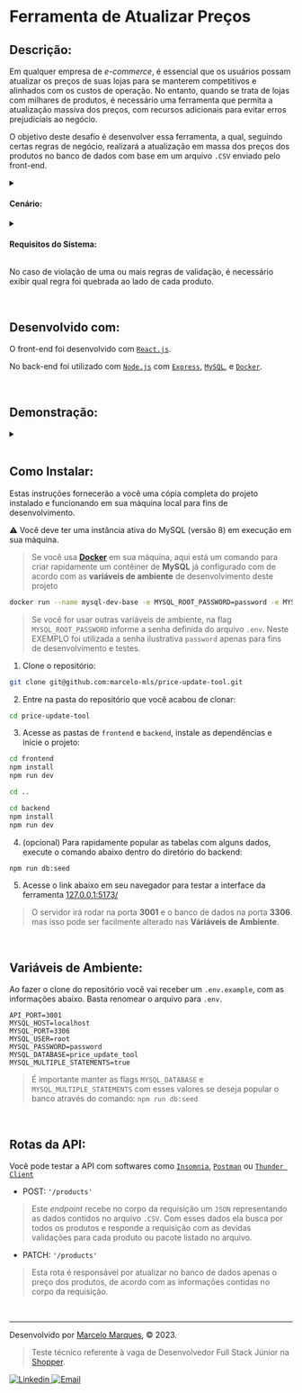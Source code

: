 # Ferramenta de Atualizar Preços

## Descrição:

Em qualquer empresa de _e-commerce_, é essencial que os usuários possam atualizar os preços de suas lojas para se manterem competitivos e alinhados com os custos de operação. No entanto, quando se trata de lojas com milhares de produtos, é necessário uma ferramenta que permita a atualização massiva dos preços, com recursos adicionais para evitar erros prejudiciais ao negócio.

O objetivo deste desafio é desenvolver essa ferramenta, a qual, seguindo certas regras de negócio, realizará a atualização em massa dos preços dos produtos no banco de dados com base em um arquivo `.CSV` enviado pelo front-end.

<details>
  <summary>
    
#### Cenário:
  </summary>
  
- O time de Compras fornecerá um arquivo `.CSV` contendo o código do produto e o novo preço;
- O time Financeiro exige que o sistema impeça que o preço de venda dos produtos seja inferior ao custo;
- O time de Marketing solicita que o sistema impeça reajustes maiores ou menores do que 10% do preço atual do produto;
- Em alguns casos, produtos são vendidos em pacotes que consistem em um ou mais itens em quantidades diferentes. Quando o preço de um pacote é ajustado, é necessário que o mesmo arquivo `.CSV` contenha os ajustes dos preços dos itens, de forma que a soma dos preços dos itens resulte no preço total do pacote.
</details>

<details>
  <summary>

#### Requisitos do Sistema:
  </summary>

  - O sistema deve permitir o carregamento do arquivo de precificação;
  - Botão de <button> Validar </button> para verificar os dados do arquivo;
  - Verificar se todos os campos necessários estão presentes e são valores numéricos válidos;
  - Verificar se os códigos de produtos informados existem;
  - Verificar se o arquivo segue as regras estabelecidas no cenário;
  - O botão de <button> Atualizar </button> só estará habilitado se todos os produtos do arquivo forem validados sem nenhuma violação de regras;
  - Ao clicar em <button> Atualizar </button>, os novos preços devem ser salvos no banco de dados e preparar a tela para o envio de um novo arquivo.

  Após a validação, deve-se exibir na tela algumas informações dos produtos enviados. São elas:

  <table>
    <tr>
      <th>Código</th>
      <th>Nome</th>
      <th>Preço Atual</th>
      <th>Novo Preço</th>
      <th>Validação</th>
    </tr>
  </table>
</details>

 No caso de violação de uma ou mais regras de validação, é necessário exibir qual regra foi quebrada ao lado de cada produto. 

<br />

## Desenvolvido com:

O front-end foi desenvolvido com [`React.js`](https://react.dev/).

No back-end foi utilizado com [`Node.js`](https://nodejs.org/en) com [`Express`](https://expressjs.com/), [`MySQL`](https://www.mysql.com/), e [`Docker`](https://www.docker.com/).

<br />

## Demonstração:

<details>
  <summary>
  </summary>
  
  - #### Tela inicial
  ![Tela inicial](https://github.com/marcelo-mls/price-update-tool/assets/102492818/1f78c81a-cbb8-48ea-879b-6dce044ef9fb)


  - #### Feedback sobre estrutura do arquivo CSV
  ![Feedback negativo sobre estrutura do arquivo CSV](https://github.com/marcelo-mls/price-update-tool/assets/102492818/1b1b7518-dc22-4f9d-a45e-4351dbe37223)
  ![Feedback positivo sobre estrutura do arquivo CSV](https://github.com/marcelo-mls/price-update-tool/assets/102492818/1b7aaf7d-fa8b-436d-bfc5-473f55359bdd)


  - #### Feedback sobre a qualidade dos dados do CSV
  ![Feedback sobre a qualidade dos dados do CSV](https://github.com/marcelo-mls/price-update-tool/assets/102492818/d8a823c0-4c4b-4c00-bbb1-7cf1548233cd)

</details>

<br />

## Como Instalar:

Estas instruções fornecerão a você uma cópia completa do projeto instalado e funcionando em sua máquina local para fins de desenvolvimento.

:warning: Você deve ter uma instância ativa do MySQL (versão 8) em execução em sua máquina.

> Se você usa [**Docker**](https://www.docker.com/) em sua máquina, aqui está um comando para criar rapidamente um contêiner de **MySQL** já configurado com de acordo com as **variáveis de ambiente** de desenvolvimento deste projeto
```sh
docker run --name mysql-dev-base -e MYSQL_ROOT_PASSWORD=password -e MYSQL_DATABASE=price_update_tool -p 3306:3306 -d mysql:8
```
> Se você for usar outras variáveis de ambiente, na flag `MYSQL_ROOT_PASSWORD` informe a senha definida do arquivo `.env`. Neste EXEMPLO foi utilizada a senha ilustrativa `password` apenas para fins de desenvolvimento e testes.

1. Clone o repositório:
```sh
git clone git@github.com:marcelo-mls/price-update-tool.git
```
2. Entre na pasta do repositório que você acabou de clonar:
```sh
cd price-update-tool
```
3. Acesse as pastas de `frontend` e `backend`, instale as dependências e inicie o projeto:
```sh
cd frontend
npm install
npm run dev
```
```sh
cd ..
```
```sh
cd backend
npm install
npm run dev
```
4. (opcional) Para rapidamente popular as tabelas com alguns dados, execute o comando abaixo dentro do diretório do backend:
```sh
npm run db:seed
```
5. Acesse o link abaixo em seu navegador para testar a interface da ferramenta
[127.0.0.1:5173/](http://127.0.0.1:5173/)

> O servidor irá rodar na porta **3001** e o banco de dados na porta **3306**. mas isso pode ser facilmente alterado nas **Váriáveis de Ambiente**.

<br />

## Variáveis de Ambiente:
Ao fazer o clone do repositório você vai receber um `.env.example`, com as informações abaixo. Basta renomear o arquivo para `.env`.

```env
API_PORT=3001
MYSQL_HOST=localhost
MYSQL_PORT=3306
MYSQL_USER=root
MYSQL_PASSWORD=password
MYSQL_DATABASE=price_update_tool
MYSQL_MULTIPLE_STATEMENTS=true
```
> É importante manter as flags `MYSQL_DATABASE` e `MYSQL_MULTIPLE_STATEMENTS` com esses valores se deseja popular o banco através do comando: `npm run db:seed`

<br />

## Rotas da API:

Você pode testar a API com softwares como [`Insomnia`](https://insomnia.rest/download), [`Postman`](https://www.postman.com/) ou [`Thunder Client`](https://www.thunderclient.com/)

  - POST: `'/products'`
  > Este _endpoint_ recebe no corpo da requisição um `JSON` representando as dados contidos no arquivo `.CSV`. Com esses dados ela busca por todos os produtos e responde a requisição com as devidas validações para cada produto ou pacote listado no arquivo.

  - PATCH: `'/products'`
  > Esta rota é responsável por atualizar no banco de dados apenas o preço dos produtos, de acordo com as informações contidas no corpo da requisição.

<br />

---

Desenvolvido por [Marcelo Marques](https://www.linkedin.com/in/marcelo-mls/), © 2023.
> Teste técnico referente à vaga de Desenvolvedor Full Stack Júnior na [Shopper](https://landing.shopper.com.br/).

<div>
  <a href = "https://www.linkedin.com/in/marcelo-mls/">
    <img src="https://img.shields.io/badge/LinkedIn-0077B5?style=for-the-badge&logo=linkedin&logoColor=white" alt="Linkedin" />
  </a>
  <a href="mailto:marcelo-mls@hotmail.com" target="_blank">
    <img src="https://img.shields.io/badge/Hotmail-0077B5?style=for-the-badge&logo=gmail&logoColor=white" alt="Email" />
  </a>
</div>


